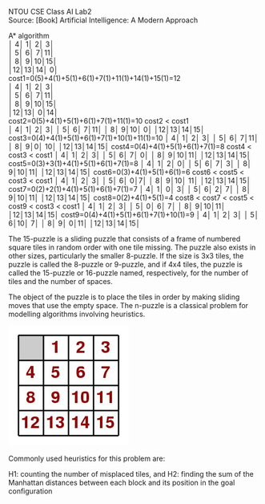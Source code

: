 NTOU CSE Class AI Lab2  
Source: [Book] Artificial Intelligence: A Modern Approach

A* algorithm  
│ 4│ 1│ 2│ 3│  
│ 5│ 6│ 7│11│  
│ 8│ 9│10│15│  
│12│13│14│ 0│  
      cost1=0(5)+4(1)+5(1)+6(1)+7(1)+11(1)+14(1)+15(1)=12  
      │ 4│ 1│ 2│ 3│  
      │ 5│ 6│ 7│11│  
      │ 8│ 9│10│15│  
      │12│13│ 0│14│  
      cost2=0(5)+4(1)+5(1)+6(1)+7(1)+11(1)=10 cost2 < cost1  
      │ 4│ 1│ 2│ 3│
      │ 5│ 6│ 7│11│
      │ 8│ 9│10│ 0│
      │12│13│14│15│
            cost3=0(4)+4(1)+5(1)+6(1)+7(1)+10(1)+11(1)=10
            │ 4│ 1│ 2│ 3│
            │ 5│ 6│ 7│11│
            │ 8│ 9│0│ 10│
            │12│13│14│15│
            cost4=0(4)+4(1)+5(1)+6(1)+7(1)=8 cost4 < cost3 < cost1
            │ 4│ 1│ 2│ 3│
            │ 5│ 6│ 7│ 0│
            │ 8│ 9│10│11│
            │12│13│14│15│
                  cost5=0(3)+3(1)+4(1)+5(1)+6(1)+7(1)=8
                  │ 4│ 1│ 2│ 0│
                  │ 5│ 6│ 7│ 3│
                  │ 8│ 9│10│11│
                  │12│13│14│15│
                  cost6=0(3)+4(1)+5(1)+6(1)=6 cost6 < cost5 < cost3 < cost1
                  │ 4│ 1│ 2│ 3│
                  │ 5│ 6│ 0│7│
                  │ 8│ 9│10│ 11│
                  │12│13│14│15│
                        cost7=0(2)+2(1)+4(1)+5(1)+6(1)+7(1)=7
                        │ 4│ 1│ 0│ 3│
                        │ 5│ 6│ 2│ 7│
                        │ 8│ 9│10│11│
                        │12│13│14│15│
                        cost8=0(2)+4(1)+5(1)=4 cost8 < cost7 < cost5 < cost9 < cost3 < cost1
                        │ 4│ 1│ 2│ 3│
                        │ 5│ 0│ 6│ 7│
                        │ 8│ 9│10│11│
                        │12│13│14│15│
                        cost9=0(4)+4(1)+5(1)+6(1)+7(1)+10(1)=9
                        │ 4│ 1│ 2│ 3│
                        │ 5│ 6│10│ 7│
                        │ 8│ 9│ 0│11│
                        │12│13│14│15│

The 15-puzzle is a sliding puzzle that consists of a frame of numbered
square tiles in random order with one tile missing.
The puzzle also exists in other sizes, particularly the smaller 8-puzzle.
If the size is 3x3 tiles, the puzzle is called the 8-puzzle or 9-puzzle, and
if 4x4 tiles, the puzzle is called the 15-puzzle or 16-puzzle named,
respectively, for the number of tiles and the number of spaces.

The object of the puzzle is to place the tiles in order by making sliding
moves that use the empty space.
The n-puzzle is a classical problem for modelling algorithms involving
heuristics.

![Alt text](puzzle.jpg)

Commonly used heuristics for this problem are:

H1: counting the number of misplaced tiles, and
H2: finding the sum of the Manhattan distances between each block
      and its position in the goal configuration
